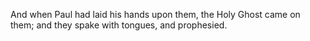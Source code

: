 And when Paul had laid his hands upon them, the Holy Ghost came on them; and they spake with tongues, and prophesied.
